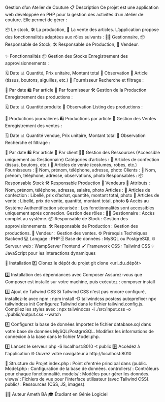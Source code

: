 Gestion d’un Atelier de Couture
📋 Description
Ce projet est une application web développée en PHP pour la gestion des activités d’un atelier de couture. Elle permet de gérer :

📦 Le stock,
🛠️ La production,
🛒 La vente des articles.
L’application propose des fonctionnalités adaptées aux rôles suivants :
👩‍💼 Gestionnaire,
📦 Responsable de Stock,
🛠️ Responsable de Production,
💼 Vendeur.

✨ Fonctionnalités
📦 Gestion des Stocks
Enregistrement des approvisionnements :

🗓️ Date
📊 Quantité, Prix unitaire, Montant total
📝 Observation
📌 Article (tissus, boutons, aiguilles, etc.)
🚚 Fournisseur
Recherche et filtrage :

📅 Par date
🛍️ Par article
🚚 Par fournisseur
🛠️ Gestion de la Production
Enregistrement des productions :

🗓️ Date
📊 Quantité produite
📝 Observation
Listing des productions :

📅 Productions journalières
🛍️ Productions par article
🛒 Gestion des Ventes
Enregistrement des ventes :

🗓️ Date
📊 Quantité vendue, Prix unitaire, Montant total
📝 Observation
Recherche et filtrage :

📅 Par date
🛍️ Par article
👤 Par client
👩‍💼 Gestion des Ressources (Accessible uniquement au Gestionnaire)
Catégories d’articles :
🧵 Articles de confection (tissus, boutons, etc.)
👗 Articles de vente (costumes, robes, etc.)
Fournisseurs :
👤 Nom, prénom, téléphone, adresse, photo
Clients :
👤 Nom, prénom, téléphone, adresse, observations, photo
Responsables :
📦 Responsable Stock
🛠️ Responsable Production
🛒 Vendeurs
📝 Attributs : Nom, prénom, téléphone, adresse, salaire, photo
Articles :
🧵 Articles de confection : Libellé, prix d’achat, quantité, montant total, photo
👗 Articles de vente : Libellé, prix de vente, quantité, montant total, photo
🔒 Accès au Système
Authentification sécurisée :
Les fonctionnalités sont accessibles uniquement après connexion.
Gestion des rôles :
👩‍💼 Gestionnaire : Accès complet au système.
📦 Responsable de Stock : Gestion des approvisionnements.
🛠️ Responsable de Production : Gestion des productions.
🛒 Vendeur : Gestion des ventes.
⚙️ Prérequis Techniques
Backend
💻 Langage : PHP
🗄️ Base de données : MySQL ou PostgreSQL
🌐 Serveur web : WampServer
Frontend
🖌️ Framework CSS : Tailwind CSS
💡 JavaScript pour les interactions dynamiques

🚀 Installation
1️⃣ Clonez le dépôt du projet
git clone <url_du_dépôt>

2️⃣ Installation des dépendances avec Composer
Assurez-vous que Composer est installé sur votre machine, puis exécutez :
composer install

3️⃣ Ajout de Tailwind CSS
Si Tailwind CSS n'est pas encore configuré, installez-le avec npm :
npm install -D tailwindcss postcss autoprefixer
npx tailwindcss init
Configurez Tailwind dans le fichier tailwind.config.js.
Compilez les styles avec :
npx tailwindcss -i ./src/input.css -o ./public/output.css --watch

4️⃣ Configurez la base de données
Importez le fichier database.sql dans votre base de données MySQL/PostgreSQL.
Modifiez les informations de connexion à la base dans le fichier Model.php.

5️⃣ Lancez le serveur
php -S localhost:8010 -t public
6️⃣ Accédez à l'application
🌐 Ouvrez votre navigateur à http://localhost:8010

📂 Structure du Projet
index.php : Point d'entrée principal dans /public.
Model.php : Configuration de la base de données.
controllers/ : Contrôleurs pour chaque fonctionnalité.
models/ : Modèles pour gérer les données.
views/ : Fichiers de vue pour l'interface utilisateur (avec Tailwind CSS).
public/ : Ressources (CSS, JS, images).

👨‍💻 Auteur
Ameth BA
🎓 Étudiant en Génie Logiciel

